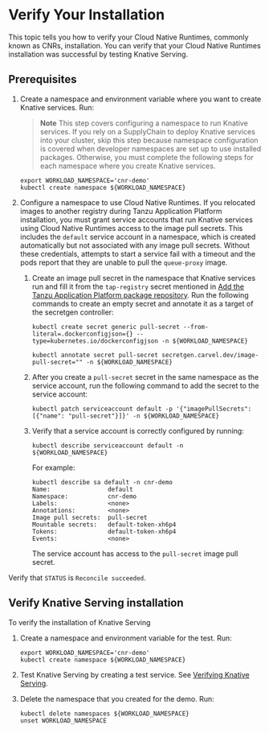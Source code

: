 # Verify Your Installation

This topic tells you how to verify your Cloud Native Runtimes, commonly known as CNRs, installation.
You can verify that your Cloud Native Runtimes installation was successful by testing Knative Serving.

## <a id='prerecs'></a> Prerequisites

1. Create a namespace and environment variable where you want to create Knative services. Run:
   >**Note** This step covers configuring a namespace to run Knative services.
   >If you rely on a SupplyChain to deploy Knative services into your cluster,
   >skip this step because namespace configuration is covered when
   >developer namespaces are set up to use installed packages.
   >Otherwise, you must complete the following steps for each namespace where you create Knative services.

    ```console
    export WORKLOAD_NAMESPACE='cnr-demo'
    kubectl create namespace ${WORKLOAD_NAMESPACE}
    ```

2. Configure a namespace to use Cloud Native Runtimes. If you relocated images to another registry during Tanzu Application Platform installation, you must grant service accounts that run Knative services using Cloud Native Runtimes access to the image pull secrets. This includes the `default` service account in a namespace, which is created automatically but not associated with any image pull secrets. Without these credentials, attempts to start a service fail with a timeout and the pods report that they are unable to pull the `queue-proxy` image.

    1. Create an image pull secret in the namespace that Knative services run and fill it from the `tap-registry` secret mentioned in [Add the Tanzu Application Platform package repository](../../../install-online/profile.hbs.md#add-tap-repo). Run the following commands to create an empty secret and annotate it as a target of the secretgen controller:

        ```console
        kubectl create secret generic pull-secret --from-literal=.dockerconfigjson={} --type=kubernetes.io/dockerconfigjson -n ${WORKLOAD_NAMESPACE}

        kubectl annotate secret pull-secret secretgen.carvel.dev/image-pull-secret="" -n ${WORKLOAD_NAMESPACE}
        ```

    2. After you create a `pull-secret` secret in the same namespace as the service account,
    run the following command to add the secret to the service account:

        ```console
        kubectl patch serviceaccount default -p '{"imagePullSecrets": [{"name": "pull-secret"}]}' -n ${WORKLOAD_NAMESPACE}
        ```

    3. Verify that a service account is correctly configured by running:

        ```console
        kubectl describe serviceaccount default -n ${WORKLOAD_NAMESPACE}
        ```

        For example:

        ```console
        kubectl describe sa default -n cnr-demo
        Name:                default
        Namespace:           cnr-demo
        Labels:              <none>
        Annotations:         <none>
        Image pull secrets:  pull-secret
        Mountable secrets:   default-token-xh6p4
        Tokens:              default-token-xh6p4
        Events:              <none>
        ```

        The service account has access to the `pull-secret` image pull secret.

Verify that `STATUS` is `Reconcile succeeded`.

## <a id='verify-serving'></a> Verify Knative Serving installation

To verify the installation of Knative Serving

1. Create a namespace and environment variable for the test. Run:

    ```console
    export WORKLOAD_NAMESPACE='cnr-demo'
    kubectl create namespace ${WORKLOAD_NAMESPACE}
    ```

2. Test Knative Serving by creating a test service. See [Verifying Knative Serving](./verifying-serving.hbs.md).

3. Delete the namespace that you created for the demo. Run:

    ```console
    kubectl delete namespaces ${WORKLOAD_NAMESPACE}
    unset WORKLOAD_NAMESPACE
    ```
